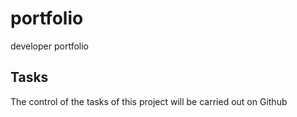# portfolio
developer portfolio

## Tasks
The control of the tasks of this project will be carried out on Github
